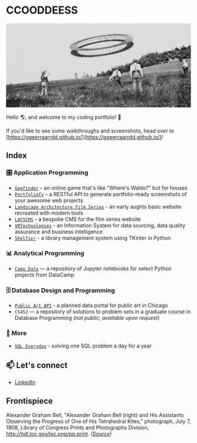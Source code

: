 # CCOODDEESS

![Screenshot](resources/kite.jpg)

Hello 🌎, and welcome to my coding portfolio! 👋

If you'd like to see some walkthroughs and screenshots, head over to [https://ggeerraarrdd.github.io/](https://ggeerraarrdd.github.io/)!

## Index

### 🎛️ Application Programming

* [`Geofinder`](https://github.com/ggeerraarrdd/geofinder) – an online game that's like "Where's Waldo?" but for houses
* [`Portfoliofy`](https://github.com/ggeerraarrdd/portfoliofy) – a RESTful API to generate portfolio-ready screenshots of your awesome web projects
* [`Landscape Architecture Film Series`](https://github.com/ggeerraarrdd/film-series) - an early aughts basic website recreated with modern tools
* [`LAFSCMS`](https://github.com/ggeerraarrdd/lafs-cms) - a bespoke CMS for the film series website
* [`VRTechnologies`](https://github.com/ggeerraarrdd/vacation) - an Information System for data sourcing, data quality assurance and business intelligence
* [`Shelfie!`](https://github.com/ggeerraarrdd/shelfie) - a library management system using TKinter in Python

### 📊 Analytical Programming

* [`Camp Data`](https://github.com/ggeerraarrdd/geofinder) — a repository of Jupyter notebooks for select Python projects from DataCamp

### 🗄️ Database Design and Programming

* [`Public Art API`](https://github.com/ggeerraarrdd/public-art) - a planned data portal for public art in Chicago
* `CS452` — a repository of solutions to problem sets in a graduate course in Database Programming _(not public; available upon request)_

### 🌱 More

* [`SQL Everyday`](https://github.com/ggeerraarrdd/sql-everyday) - solving one SQL problem a day for a year

## 📫 Let's connect

* [LinkedIn](https://www.linkedin.com/in/gerardbullalayao/)

## Fron­tispiece

Alexander Graham Bell, "Alexander Graham Bell (right) and His Assistants Observing the Progress of One of His Tetrahedral Kites," photograph, July 7, 1908, Library of Congress Prints and Photographs Division, <http://hdl.loc.gov/loc.pnp/pp.print>. _([Source](https://www.loc.gov/pictures/collection/cph/item/00650258/))_
